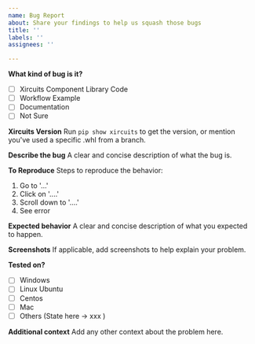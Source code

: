 ```yaml
---
name: Bug Report
about: Share your findings to help us squash those bugs
title: ''
labels: ''
assignees: ''

---
```


**What kind of bug is it?**
- [ ] Xircuits Component Library Code
- [ ] Workflow Example
- [ ] Documentation
- [ ] Not Sure

**Xircuits Version**
Run `pip show xircuits` to get the version, or mention you've used a specific .whl from a branch.

**Describe the bug**
A clear and concise description of what the bug is.

**To Reproduce**
Steps to reproduce the behavior:
1. Go to '...'
2. Click on '....'
3. Scroll down to '....'
4. See error

**Expected behavior**
A clear and concise description of what you expected to happen.

**Screenshots**
If applicable, add screenshots to help explain your problem.

**Tested on?**

- [ ] Windows  
- [ ] Linux Ubuntu 
- [ ] Centos 
- [ ] Mac  
- [ ] Others  (State here -> xxx )  

**Additional context**
Add any other context about the problem here.